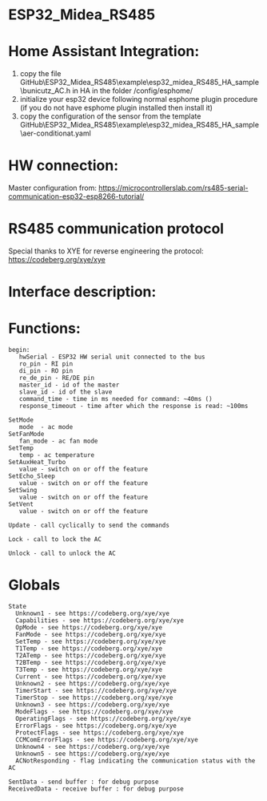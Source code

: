 # ESP32_Midea_RS485

# Home Assistant Integration:

1. copy the file GitHub\ESP32_Midea_RS485\example\esp32_midea_RS485_HA_sample\bunicutz_AC.h in HA in the folder /config/esphome/
2. initialize your esp32 device following normal esphome plugin procedure (if you do not have esphome plugin installed then install it)
3. copy the configuration of the sensor from the template GitHub\ESP32_Midea_RS485\example\esp32_midea_RS485_HA_sample\aer-conditionat.yaml

# HW connection:
Master configuration from:
https://microcontrollerslab.com/rs485-serial-communication-esp32-esp8266-tutorial/

# RS485 communication protocol
Special thanks to XYE for reverse engineering the protocol:
https://codeberg.org/xye/xye

# Interface description:

# Functions:
    begin:
       hwSerial - ESP32 HW serial unit connected to the bus
       ro_pin - RI pin
       di_pin - RO pin
       re_de_pin - RE/DE pin
       master_id - id of the master
       slave_id - id of the slave
       command_time - time in ms needed for command: ~40ms ()
       response_timeout - time after which the response is read: ~100ms
       
    SetMode
       mode  - ac mode
    SetFanMode
       fan_mode - ac fan mode
    SetTemp
       temp - ac temperature
    SetAuxHeat_Turbo
       value - switch on or off the feature
    SetEcho_Sleep
       value - switch on or off the feature
    SetSwing
       value - switch on or off the feature
    SetVent
       value - switch on or off the feature
    
    Update - call cyclically to send the commands
    
    Lock - call to lock the AC
    
    Unlock - call to unlock the AC

# Globals
    State
      Unknown1 - see https://codeberg.org/xye/xye
      Capabilities - see https://codeberg.org/xye/xye
      OpMode - see https://codeberg.org/xye/xye
      FanMode - see https://codeberg.org/xye/xye
      SetTemp - see https://codeberg.org/xye/xye
      T1Temp - see https://codeberg.org/xye/xye
      T2ATemp - see https://codeberg.org/xye/xye
      T2BTemp - see https://codeberg.org/xye/xye
      T3Temp - see https://codeberg.org/xye/xye
      Current - see https://codeberg.org/xye/xye
      Unknown2 - see https://codeberg.org/xye/xye
      TimerStart - see https://codeberg.org/xye/xye
      TimerStop - see https://codeberg.org/xye/xye
      Unknown3 - see https://codeberg.org/xye/xye
      ModeFlags - see https://codeberg.org/xye/xye
      OperatingFlags - see https://codeberg.org/xye/xye
      ErrorFlags - see https://codeberg.org/xye/xye
      ProtectFlags - see https://codeberg.org/xye/xye
      CCMComErrorFlags - see https://codeberg.org/xye/xye
      Unknown4 - see https://codeberg.org/xye/xye
      Unknown5 - see https://codeberg.org/xye/xye
      ACNotResponding - flag indicating the communication status with the AC
      
    SentData - send buffer : for debug purpose
    ReceivedData - receive buffer : for debug purpose




